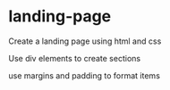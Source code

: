 # landing-page
Create a landing page using html and css

Use div elements to create sections

use margins and padding to format items
